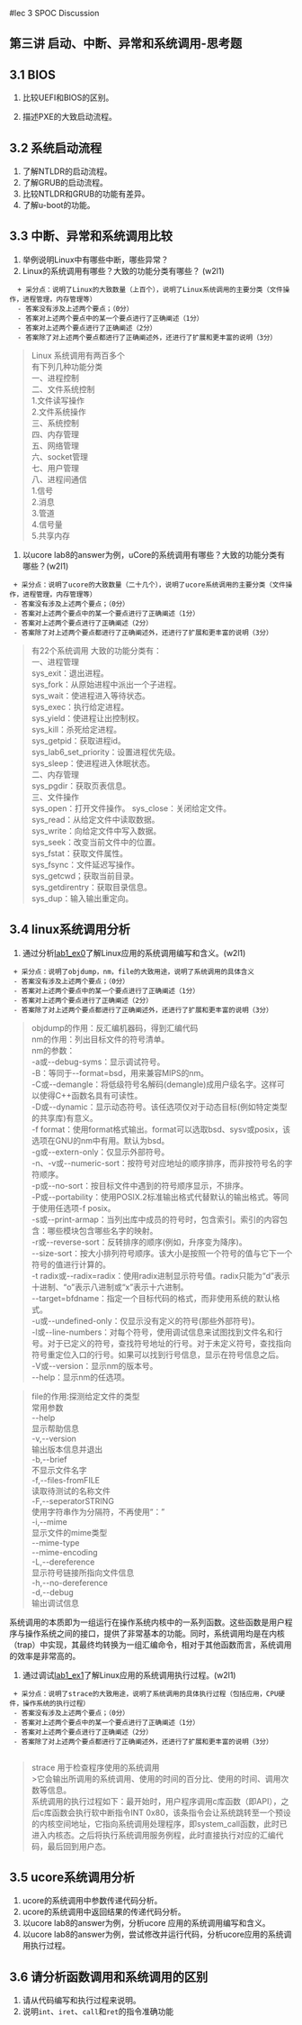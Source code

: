 #lec 3 SPOC Discussion

## 第三讲 启动、中断、异常和系统调用-思考题

## 3.1 BIOS
 1. 比较UEFI和BIOS的区别。

    

 1. 描述PXE的大致启动流程。

## 3.2 系统启动流程
 1. 了解NTLDR的启动流程。
 1. 了解GRUB的启动流程。
 1. 比较NTLDR和GRUB的功能有差异。
 1. 了解u-boot的功能。

## 3.3 中断、异常和系统调用比较
 1. 举例说明Linux中有哪些中断，哪些异常？
 1. Linux的系统调用有哪些？大致的功能分类有哪些？  (w2l1)

```
  + 采分点：说明了Linux的大致数量（上百个），说明了Linux系统调用的主要分类（文件操作，进程管理，内存管理等）
  - 答案没有涉及上述两个要点；（0分）
  - 答案对上述两个要点中的某一个要点进行了正确阐述（1分）
  - 答案对上述两个要点进行了正确阐述（2分）
  - 答案除了对上述两个要点都进行了正确阐述外，还进行了扩展和更丰富的说明（3分）
 ```
 
 >Linux 系统调用有两百多个  
 >有下列几种功能分类  
 >一、进程控制  
 >二、文件系统控制  
 >   1.文件读写操作  
 >   2.文件系统操作  
 >三、系统控制  
 >四、内存管理  
 >五、网络管理  
 >六、socket管理  
 >七、用户管理  
 >八、进程间通信  
 >   1.信号  
 >   2.消息  
 >   3.管道  
 >   4.信号量  
 >   5.共享内存  
 
 1. 以ucore lab8的answer为例，uCore的系统调用有哪些？大致的功能分类有哪些？(w2l1)
 
 ```
  + 采分点：说明了ucore的大致数量（二十几个），说明了ucore系统调用的主要分类（文件操作，进程管理，内存管理等）
  - 答案没有涉及上述两个要点；（0分）
  - 答案对上述两个要点中的某一个要点进行了正确阐述（1分）
  - 答案对上述两个要点进行了正确阐述（2分）
  - 答案除了对上述两个要点都进行了正确阐述外，还进行了扩展和更丰富的说明（3分）
 ```
 
 >有22个系统调用
 >大致的功能分类有：  
 >一、进程管理  
       sys_exit：退出进程。  
       sys_fork：从原始进程中派出一个子进程。  
       sys_wait：使进程进入等待状态。   
       sys_exec：执行给定进程。  
       sys_yield：使进程让出控制权。    
       sys_kill：杀死给定进程。   
       sys_getpid：获取进程id。    
       sys_lab6_set_priority：设置进程优先级。  
       sys_sleep：使进程进入休眠状态。  
 >二、内存管理  
        sys_pgdir：获取页表信息。  
 >三、文件操作  
       sys_open：打开文件操作。 
       sys_close：关闭给定文件。  
       sys_read：从给定文件中读取数据。  
       sys_write：向给定文件中写入数据。  
       sys_seek：改变当前文件中的位置。  
       sys_fstat：获取文件属性。  
       sys_fsync：文件延迟写操作。  
       sys_getcwd；获取当前目录。  
       sys_getdirentry：获取目录信息。  
       sys_dup：输入输出重定向。 
 
 
## 3.4 linux系统调用分析
 1. 通过分析[lab1_ex0](https://github.com/chyyuu/ucore_lab/blob/master/related_info/lab1/lab1-ex0.md)了解Linux应用的系统调用编写和含义。(w2l1)
 

 ```
  + 采分点：说明了objdump，nm，file的大致用途，说明了系统调用的具体含义
  - 答案没有涉及上述两个要点；（0分）
  - 答案对上述两个要点中的某一个要点进行了正确阐述（1分）
  - 答案对上述两个要点进行了正确阐述（2分）
  - 答案除了对上述两个要点都进行了正确阐述外，还进行了扩展和更丰富的说明（3分）
 
 ```
 
 >objdump的作用：反汇编机器码，得到汇编代码  
 >nm的作用：列出目标文件的符号清单。  
 >nm的参数：  
 >-a或--debug-syms：显示调试符号。  
-B：等同于--format=bsd，用来兼容MIPS的nm。  
-C或--demangle：将低级符号名解码(demangle)成用户级名字。这样可以使得C++函数名具有可读性。  
-D或--dynamic：显示动态符号。该任选项仅对于动态目标(例如特定类型的共享库)有意义。  
-f format：使用format格式输出。format可以选取bsd、sysv或posix，该选项在GNU的nm中有用。默认为bsd。  
-g或--extern-only：仅显示外部符号。  
-n、-v或--numeric-sort：按符号对应地址的顺序排序，而非按符号名的字符顺序。  
-p或--no-sort：按目标文件中遇到的符号顺序显示，不排序。  
-P或--portability：使用POSIX.2标准输出格式代替默认的输出格式。等同于使用任选项-f posix。  
-s或--print-armap：当列出库中成员的符号时，包含索引。索引的内容包含：哪些模块包含哪些名字的映射。  
-r或--reverse-sort：反转排序的顺序(例如，升序变为降序)。  
--size-sort：按大小排列符号顺序。该大小是按照一个符号的值与它下一个符号的值进行计算的。  
-t radix或--radix=radix：使用radix进制显示符号值。radix只能为“d”表示十进制、“o”表示八进制或“x”表示十六进制。  
--target=bfdname：指定一个目标代码的格式，而非使用系统的默认格式。  
-u或--undefined-only：仅显示没有定义的符号(那些外部符号)。  
-l或--line-numbers：对每个符号，使用调试信息来试图找到文件名和行号。对于已定义的符号，查找符号地址的行号。对于未定义符号，查找指向符号重定位入口的行号。如果可以找到行号信息，显示在符号信息之后。  
-V或--version：显示nm的版本号。  
--help：显示nm的任选项。  

 >file的作用:探测给定文件的类型  
 >常用参数  
 >--help  
 显示帮助信息  
 -v,--version  
 输出版本信息并退出  
 -b,--brief  
 不显示文件名字  
 -f,--files-fromFILE  
 读取待测试的名称文件  
 -F,--seperatorSTRING  
 使用字符串作为分隔符，不再使用“：”  
 -i,--mime  
 显示文件的mime类型  
 --mime-type  
 --mime-encoding  
 -L,--dereference  
 显示符号链接所指向文件信息  
 -h,--no-dereference  
 -d,--debug  
 输出调试信息  
 
 系统调用的本质即为一组运行在操作系统内核中的一系列函数。这些函数是用户程序与操作系统之间的接口，提供了非常基本的功能。同时，系统调用均是在内核（trap）中实现，其最终均转换为一组汇编命令，相对于其他函数而言，系统调用的效率是非常高的。
 
 1. 通过调试[lab1_ex1](https://github.com/chyyuu/ucore_lab/blob/master/related_info/lab1/lab1-ex1.md)了解Linux应用的系统调用执行过程。(w2l1)
 

 ```
  + 采分点：说明了strace的大致用途，说明了系统调用的具体执行过程（包括应用，CPU硬件，操作系统的执行过程）
  - 答案没有涉及上述两个要点；（0分）
  - 答案对上述两个要点中的某一个要点进行了正确阐述（1分）
  - 答案对上述两个要点进行了正确阐述（2分）
  - 答案除了对上述两个要点都进行了正确阐述外，还进行了扩展和更丰富的说明（3分）
  
 ```
 >strace 用于检查程序使用的系统调用  
    >它会输出所调用的系统调用、使用的时间的百分比、使用的时间、调用次数等信息。  
 >系统调用的执行过程如下：最开始时，用户程序调用c库函数（即API），之后c库函数会执行软中断指令INT 0x80，该条指令会让系统跳转至一个预设的内核空间地址，它指向系统调用处理程序，即system_call函数，此时已进入内核态。之后将执行系统调用服务例程，此时直接执行对应的汇编代码，最后回到用户态。  
 
## 3.5 ucore系统调用分析
 1. ucore的系统调用中参数传递代码分析。
 1. ucore的系统调用中返回结果的传递代码分析。
 1. 以ucore lab8的answer为例，分析ucore 应用的系统调用编写和含义。
 1. 以ucore lab8的answer为例，尝试修改并运行代码，分析ucore应用的系统调用执行过程。
 
## 3.6 请分析函数调用和系统调用的区别
 1. 请从代码编写和执行过程来说明。
   1. 说明`int`、`iret`、`call`和`ret`的指令准确功能
 
